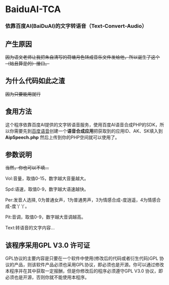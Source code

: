 # BaiduAI-TCA
### 依靠百度AI(BaiDuAI)的文字转语音（Text-Convert-Audio）

## 产生原因
<del>因为语文老师让我把朱自清写的荷塘月色转成音乐文件发给他，所以诞生了这个（姑且算是的）接口。</del>

## 为什么代码如此之渣
<del>因为只要能用就行</del>
  
## 食用方法
这个程序依靠百度AI提供的文字转语音服务，使用百度AI语音合成PHP的SDK，所以你需要先到[百度语音](https://ai.baidu.com/tech/speech/tts)创建一个**语音合成应用**把获取到的应用ID、AK、SK填入到 **AipSpeech.php** 然后上传到你的PHP空间就可以使用了。

## 参数说明
<del>当然，你也可以不填...</del>

Vol:音量，取值0-15，数字越大音量越大。

Spd:语速，取值0-9，数字越大语速越快。

Per:发音人选择, 0为普通女声，1为普通男声，3为情感合成-度逍遥，4为情感合成-度丫丫。

Pit:音调，取值0-9，数字越大音调越高。

Text:转语音的文字内容...

## 该程序采用GPL V3.0 许可证
GPL协议的主要内容是只要在一个软件中使用(修改后的代码或者衍生代码)GPL 协议的产品，则该软件产品必须也采用GPL协议，即必须也是开源。你可以通过修改本程序并在其中获取一定报酬，但是你修改后的程序必须遵守GPL V3.0 协议，即必须也是开源，否则你就不能使用本程序。

